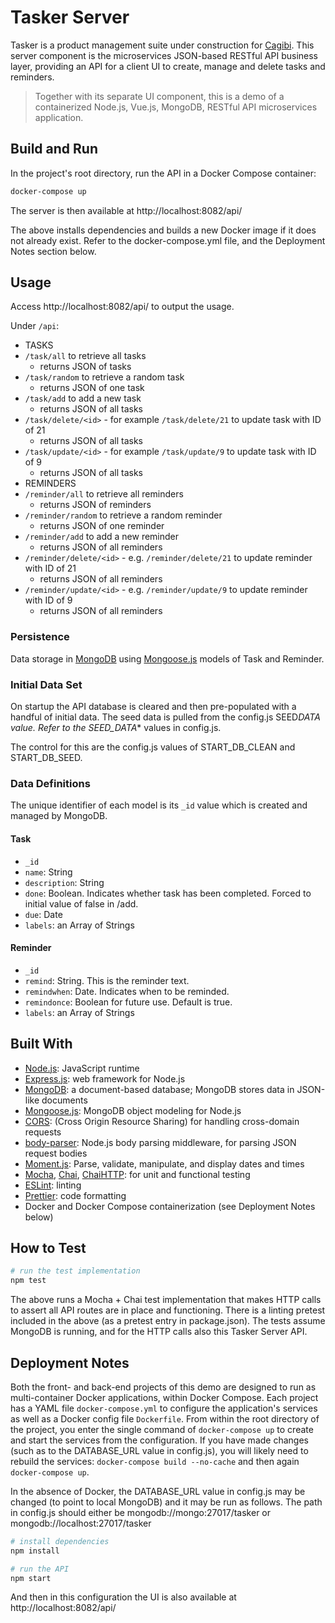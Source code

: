 # Tasker Server

Tasker is a product management suite under construction for [Cagibi](https://cagibilit.com/). This server component is the microservices JSON-based RESTful API business layer, providing an API for a client UI to create, manage and delete tasks and reminders.

> Together with its separate UI component, this is a demo of a containerized Node.js, Vue.js, MongoDB, RESTful API microservices application.

## Build and Run

In the project's root directory, run the API in a Docker Compose container:

```bash
docker-compose up
```

The server is then available at http://localhost:8082/api/

The above installs dependencies and builds a new Docker image if it does not already exist. Refer to the docker-compose.yml file, and the Deployment Notes section below.

## Usage

Access http://localhost:8082/api/ to output the usage.

Under `/api`:

-   TASKS
-   `/task/all` to retrieve all tasks
    -   returns JSON of tasks
-   `/task/random` to retrieve a random task
    -   returns JSON of one task
-   `/task/add` to add a new task
    -   returns JSON of all tasks
-   `/task/delete/<id>` - for example `/task/delete/21` to update task with ID of 21
    -   returns JSON of all tasks
-   `/task/update/<id>` - for example `/task/update/9` to update task with ID of 9
    -   returns JSON of all tasks
-   REMINDERS
-   `/reminder/all` to retrieve all reminders
    -   returns JSON of reminders
-   `/reminder/random` to retrieve a random reminder
    -   returns JSON of one reminder
-   `/reminder/add` to add a new reminder
    -   returns JSON of all reminders
-   `/reminder/delete/<id>` - e.g. `/reminder/delete/21` to update reminder with ID of 21
    -   returns JSON of all reminders
-   `/reminder/update/<id>` - e.g. `/reminder/update/9` to update reminder with ID of 9
    -   returns JSON of all reminders

### Persistence

Data storage in [MongoDB](https://www.mongodb.com/) using [Mongoose.js](https://mongoosejs.com/) models of Task and Reminder.

### Initial Data Set

On startup the API database is cleared and then pre-populated with a handful of initial data. The seed data is pulled from the config.js SEED*DATA value. Refer to the SEED_DATA*\* values in config.js.

The control for this are the config.js values of START_DB_CLEAN and START_DB_SEED.

### Data Definitions

The unique identifier of each model is its `_id` value which is created and managed by MongoDB.

#### Task

-   `_id`
-   `name`: String
-   `description`: String
-   `done`: Boolean. Indicates whether task has been completed. Forced to initial value of false in /add.
-   `due`: Date
-   `labels`: an Array of Strings

#### Reminder

-   `_id`
-   `remind`: String. This is the reminder text.
-   `remindwhen`: Date. Indicates when to be reminded.
-   `remindonce`: Boolean for future use. Default is true.
-   `labels`: an Array of Strings

## Built With

-   [Node.js](https://nodejs.org/en/): JavaScript runtime
-   [Express.js](http://expressjs.com/): web framework for Node.js
-   [MongoDB](https://www.mongodb.com/): a document-based database; MongoDB stores data in JSON-like documents
-   [Mongoose.js](https://mongoosejs.com/): MongoDB object modeling for Node.js
-   [CORS](https://www.npmjs.com/package/cors): (Cross Origin Resource Sharing) for handling cross-domain requests
-   [body-parser](https://www.npmjs.com/package/body-parser): Node.js body parsing middleware, for parsing JSON request bodies
-   [Moment.js](https://momentjs.com/): Parse, validate, manipulate, and display dates and times
-   [Mocha](https://mochajs.org/), [Chai](https://www.chaijs.com/), [ChaiHTTP](https://www.chaijs.com/plugins/chai-http/): for unit and functional testing
-   [ESLint](https://eslint.org/): linting
-   [Prettier](https://prettier.io/): code formatting
-   Docker and Docker Compose containerization (see Deployment Notes below)

## How to Test

```bash
# run the test implementation
npm test

```

The above runs a Mocha + Chai test implementation that makes HTTP calls to assert all API routes are in place and functioning.
There is a linting pretest included in the above (as a pretest entry in package.json).
The tests assume MongoDB is running, and for the HTTP calls also this Tasker Server API.

## Deployment Notes

Both the front- and back-end projects of this demo are designed to run as multi-container Docker applications, within Docker Compose. Each project has a YAML file `docker-compose.yml` to configure the application's services as well as a Docker config file `Dockerfile`. From within the root directory of the project, you enter the single command of `docker-compose up` to create and start the services from the configuration. If you have made changes (such as to the DATABASE_URL value in config.js), you will likely need to rebuild the services: `docker-compose build --no-cache` and then again `docker-compose up`.

In the absence of Docker, the DATABASE_URL value in config.js may be changed (to point to local MongoDB) and it may be run as follows. The path in config.js should either be mongodb://mongo:27017/tasker or mongodb://localhost:27017/tasker

```bash
# install dependencies
npm install

# run the API
npm start
```

And then in this configuration the UI is also available at http://localhost:8082/api/
